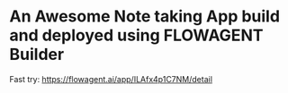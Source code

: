 # An Awesome Note taking  App build and deployed using FLOWAGENT Builder 
Fast try: https://flowagent.ai/app/ILAfx4p1C7NM/detail
